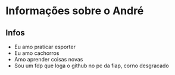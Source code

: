 # Informações sobre o André
## Infos
- Eu amo praticar esporter
- Eu amo cachorros
- Amo aprender coisas novas
- Sou um fdp que loga o github no pc da fiap, corno desgracado
